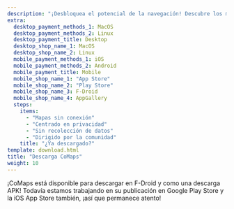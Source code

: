 ```yaml
---
description: "¡Desbloquea el potencial de la navegación! Descubre los mapas sin conexión, características centradas en la privacidad, y una aplicación dirigida por la comunidad"
extra:
  desktop_payment_methods_1: MacOS
  desktop_payment_methods_2: Linux
  desktop_payment_title: Desktop
  desktop_shop_name_1: MacOS
  desktop_shop_name_2: Linux
  mobile_payment_methods_1: iOS
  mobile_payment_methods_2: Android
  mobile_payment_title: Mobile
  mobile_shop_name_1: "App Store"
  mobile_shop_name_2: "Play Store"
  mobile_shop_name_3: F-Droid
  mobile_shop_name_4: AppGallery
  steps:
    items:
      - "Mapas sin conexión"
      - "Centrado en privacidad"
      - "Sin recolección de datos"
      - "Dirigido por la comunidad"
    title: "¿Ya descargado?"
template: download.html
title: "Descarga CoMaps"
weight: 10
---
```


¡CoMaps está disponible para descargar en F-Droid y como una descarga APK!
Todavía estamos trabajando en su publicación en Google Play Store y la iOS
App Store también, ¡así que permanece atento!

